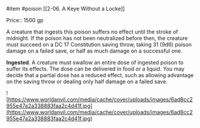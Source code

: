 #item #poison [[2-06. A Keye Without a Locke]]

Price:: 1500 gp

A creature that ingests this poison suffers no effect until the stroke of midnight. If the poison has not been neutralized before then, the creature must succeed on a DC 17 Constitution saving throw, taking 31 (9d6) poison damage on a failed save, or half as much damage on a successful one.

**Ingested**. A creature must swallow an entire dose of ingested poison to suffer its effects. The dose can be delivered in food or a liquid. You may decide that a partial dose has a reduced effect, such as allowing advantage on the saving throw or dealing only half damage on a failed save.

![https://www.worldanvil.com/media/cache/cover/uploads/images/6ad8cc2955e47a2a338883faa2c4d41f.jpg](https://www.worldanvil.com/media/cache/cover/uploads/images/6ad8cc2955e47a2a338883faa2c4d41f.jpg)